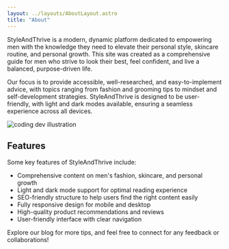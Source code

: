 ```yaml
---
layout: ../layouts/AboutLayout.astro
title: "About"
---
```


StyleAndThrive is a modern, dynamic platform dedicated to empowering men with the knowledge they need to elevate their personal style, skincare routine, and personal growth. This site was created as a comprehensive guide for men who strive to look their best, feel confident, and live a balanced, purpose-driven life.

Our focus is to provide accessible, well-researched, and easy-to-implement advice, with topics ranging from fashion and grooming tips to mindset and self-development strategies. StyleAndThrive is designed to be user-friendly, with light and dark modes available, ensuring a seamless experience across all devices.

<div>
  <img src="/assets/dev.svg" class="sm:w-1/2 mx-auto" alt="coding dev illustration">
</div>


## Features

Some key features of StyleAndThrive include:

- Comprehensive content on men's fashion, skincare, and personal growth
- Light and dark mode support for optimal reading experience
- SEO-friendly structure to help users find the right content easily
- Fully responsive design for mobile and desktop
- High-quality product recommendations and reviews
- User-friendly interface with clear navigation

Explore our blog for more tips, and feel free to connect for any feedback or collaborations!

